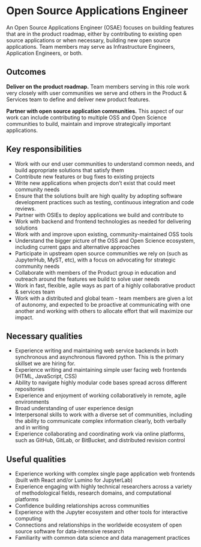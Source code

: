 

```{role} Open Source Applications Engineer
```
```{role} Engineer
```

# Open Source Applications Engineer

An Open Source Applications Engineer (OSAE) focuses on building features that are in the product roadmap, either by contributing to existing open source applications or when necessary, building new open source applications. 
Team members may serve as Infrastructure Engineers, Application Engineers, or both.

## Outcomes 
**Deliver on the product roadmap.** Team members serving in this role work very closely with user communities we serve and others in the Product & Services team to define and deliver new product features. 

**Partner with open source application communities.** This aspect of our work can include contributing to multiple OSS and Open Science communities to build, maintain and improve strategically important applications.


## Key responsibilities
- Work with our end user communities to understand common needs, and build appropriate solutions that satisfy them 
- Contribute new features or bug fixes to existing projects 
- Write new applications when projects don’t exist that could meet community needs
- Ensure that the solutions built are high quality by adopting software development practices such as testing, continuous integration and code reviews.
- Partner with OSIEs to deploy applications we build and contribute to
- Work with backend and frontend technologies as needed for delivering solutions
- Work with and improve upon existing, community-maintained OSS tools
- Understand the bigger picture of the OSS and Open Science ecosystem, including current gaps and alternative approaches
- Participate in upstream open source communities we rely on (such as JupyterHub, MyST, etc), with a focus on advocating for strategic community needs
- Collaborate with members of the Product group in education and outreach around the features we build to solve user needs
- Work in fast, flexible, agile ways as part of a highly collaborative product & services team
- Work with a distributed and global team - team members are given a lot of autonomy, and expected to be proactive at communicating with one another and working with others to allocate effort that will maximize our impact.


## Necessary qualities

- Experience writing and maintaining web service backends in both synchronous and asynchronous flavored python. This is the primary skillset we are hiring for.
- Experience writing and maintaining simple user facing web frontends (HTML, JavaScript, CSS)
- Ability to navigate highly modular code bases spread across different repositories
- Experience and enjoyment of working collaboratively in remote, agile environments
- Broad understanding of user experience design
- Interpersonal skills to work with a diverse set of communities, including the ability to communicate complex information clearly, both verbally and in writing
- Experience collaborating and coordinating work via online platforms, such as GitHub, GitLab, or BitBucket, and distributed revision control

## Useful qualities

- Experience working with complex single page application web frontends (built with React and/or Lumino for JupyterLab)
- Experience engaging with highly technical researchers across a variety of methodological fields, research domains, and computational platforms
- Confidence building relationships across communities
- Experience with the Jupyter ecosystem and other tools for interactive computing
- Connections and relationships in the worldwide ecosystem of open source software for data-intensive research 
- Familiarity with common data science and data management practices
